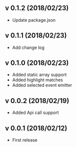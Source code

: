 ## v 0.1.2 (2018/02/23)
* Update package.json

## v 0.1.1 (2018/02/23)
* Add change log

## v 0.1.0 (2018/02/23)
* Added static array support
* Added highlight matches
* Added selected event emitter

## v 0.0.2 (2018/02/19)
* Added Api call support

## v 0.0.1 (2018/02/12)
* First release